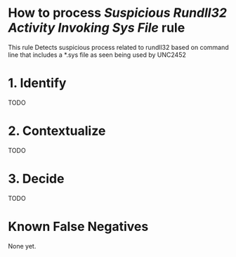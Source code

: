 # How to process *Suspicious Rundll32 Activity Invoking Sys File* rule
This rule Detects suspicious process related to rundll32 based on command line that includes a *.sys file as seen being used by UNC2452

# 1. Identify
TODO

# 2. Contextualize
TODO

# 3. Decide
TODO

# Known False Negatives
None yet.
